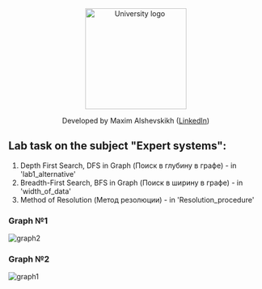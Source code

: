 <!-- UNIVERSITY LOGO -->
<div align="center">
  <a href="https://bmstu.ru">
    <img src="https://user-images.githubusercontent.com/67475107/225371733-8fd6f639-bf62-49bd-866c-4e08116fa20c.png" alt="University logo" height="200">
  </a>
  
  Developed by Maxim Alshevskikh (<a href="https://www.linkedin.com/in/maxim-alshevskikh-b473b42b3/">LinkedIn</a>)
  <br/>
</div>

<h2>Lab task on the subject "Expert systems":</h2>
<ol>
  <li>Depth First Search, DFS in Graph (Поиск в глубину в графе) - in 'lab1_alternative'</li>
  <li>Breadth-First Search, BFS in Graph (Поиск в ширину в графе) - in 'width_of_data'</li>
  <li>Method of Resolution (Метод резолюции) - in 'Resolution_procedure'</li>
</ol>

<h3>Graph №1</h3>

![graph2](https://github.com/user-attachments/assets/4c4940bb-9bd8-41bc-8b4d-a04be0a3633f)

<h3>Graph №2</h3>

![graph1](https://github.com/user-attachments/assets/c63daf1d-23a3-413b-9c3a-190e4b8e3297)
